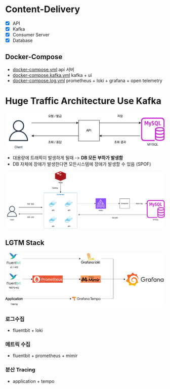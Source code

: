 # Content-Delivery

- [x] API
- [x] Kafka
- [x] Consumer Server
- [x] Database

## Docker-Compose

- [docker-compose.yml](./docker-compose.yml) api 서버
- [docker-compose.kafka.yml](./docker-compose.kafka.yml) kafka + ui
- [docker-compose.log.yml](./docker-compose.log.yml) prometheus + loki + grafana + open telemetry

# Huge Traffic Architecture Use Kafka

![asis](./public/asis.png)

- 대용량에 트래픽이 발생하게 될때 -> <b>DB 모든 부하가 발생함</b>
- DB 자체에 장애가 발생한다면 모든시스템에 장애가 발생할 수 있음 (SPOF)

![tobe](./public/tobe.png)

## LGTM Stack

![ff](./public/fluentbit.png)

### 로그수집

- fluentbit + loki

### 메트릭 수집

- fluentbit + prometheus + mimir

### 분산 Tracing

- application + tempo
